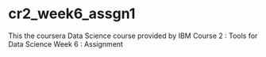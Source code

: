 # cr2_week6_assgn1
This the coursera Data Science course provided by IBM
Course 2 : Tools for Data Science
Week 6 : Assignment
